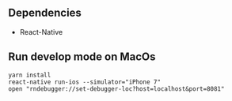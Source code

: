 ## Dependencies

- React-Native

## Run develop mode on MacOs

```
yarn install
react-native run-ios --simulator="iPhone 7"
open "rndebugger://set-debugger-loc?host=localhost&port=8081"
```
